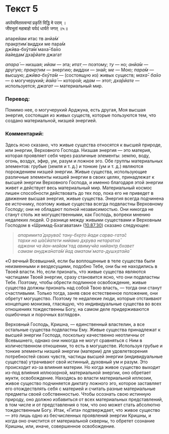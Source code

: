 # Текст 5

अपरेयमितस्त्वन्यां प्रकृतिं विद्धि मे पराम् ।  
जीवभूतां महाबाहो ययेदं धार्यते जगत् ॥५॥

апарейам итас тв анйа̄м̇  
пракр̣тим̇ виддхи ме пара̄м  
джӣва-бхӯта̄м̇ маха̄-ба̄хо  
йайедам̇ дха̄рйате джагат

_апара̄_ — низшая; _ийам_ — эта; _итат̣_ — поэтому; _ту_ — но; _анйа̄м_ — другую; _пракр̣тим_ — энергию; _виддхи_ — знай; _ме_ — Мою; _пара̄м_ — высшую; _джӣва-бхӯта̄м_ — (состоящую из) живых существ; _маха̄- ба̄хо_ — о могучерукий; _йайа̄_ — которой; _идам_ — этот; _дха̄рйате_ — используется; _джагат_ — материальный мир.

### Перевод:

Помимо нее, о могучерукий Арджуна, есть другая, Моя высшая энергия, состоящая из живых существ, которые пользуются тем, что создано материальной, низшей энергией.

### Комментарий:

Здесь ясно сказано, что живые существа относятся к высшей природе, или энергии, Верховного Господа. Низшая энергия — это материя, которая проявляет себя через различные элементы: землю, воду, огонь, воздух, эфир, ум, разум и ложное эго. Обе группы материальных элементов: грубые (земля и т. д.) и тонкие (ум и т. д.) являются порождением низшей энергии. Живые существа, использующие различные элементы низшей энергии в своих целях, принадлежат к высшей энергии Верховного Господа, и именно благодаря этой энергии живет и действует весь материальный мир. Материальный космос лишен способности действовать до тех пор, пока его не приведет в движение высшая энергия, живые существа. Энергия всегда подчинена ее источнику, поэтому живые существа всегда подвластны Верховному Господу; они не обладают полной независимостью. Они никогда не станут столь же могущественными, как Господь, вопреки мнению недалеких людей. О разнице между живыми существами и Верховным Господом в «Шримад-Бхагаватам» ([10.87.30](#)) сказано следующее:

> _апаримита̄ дхрува̄с тану-бхр̣то йади сарва-гата̄с  
> тархи на ш́а̄сйатети нийамо дхрува нетаратха̄  
> аджани ча йан-майам̇ тад авимучйа нийантр̣ бхавет  
> самам ануджа̄ната̄м̇ йад аматам̇ мата-душх̣атайа̄_

«О вечный Всевышний, если бы воплощенные в теле существа были неизменными и вездесущими, подобно Тебе, они бы не находились в Твоей власти. Но, если признать, что живые существа являются частицами Твоей энергии, сразу становится ясно, что они подвластны Тебе. Поэтому, чтобы обрести подлинное освобождение, живые существа должны признать над собой Твою власть, — тогда они станут счастливыми. Только тогда, заняв свое естественное положение, они обретут могущество. Поэтому те недалекие люди, которые отстаивают концепцию монизма, гласящую, что индивидуальные существа во всех отношениях тождественны Богу, на самом деле придерживаются ошибочных и порочных взглядов».

Верховный Господь, Кришна, — единственный властелин, а все остальные существа подвластны Ему. Живые существа принадлежат к высшей энергии Господа, поскольку качественно неотличны от Всевышнего, однако они никогда не могут сравняться с Ним в количественном отношении, то есть в могуществе. Используя грубые и тонкие элементы низшей энергии (материи) для удовлетворения потребностей своих чувств, частицы высшей энергии (индивидуальные существа) утрачивают свой истинный, духовный ум и разум. Это происходит из-за влияния материи. Но когда живое существо выходит из-под влияния иллюзорной, материальной энергии, оно обретает _мукти,_ освобождение. Находясь во власти материальной иллюзии, живое существо подчиняется диктату ложного эго, которое заставляет его отождествлять себя с материей и считать разные материальные предметы своей собственностью. Чтобы осознать свою истинную природу, оно должно избавиться от всех материальных представлений, в том числе и от представления о том, что оно может стать абсолютно тождественным Богу. Итак, «Гита» подтверждает, что живое существо — это лишь одно из бесчисленных проявлений энергии Кришны, и когда оно очистится от материальной скверны, то обретет сознание Кришны, или, иначе, совершенное освобождение.